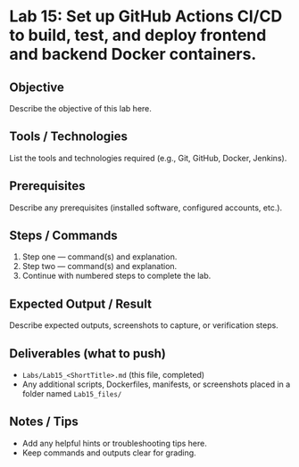 # Lab 15: Set up GitHub Actions CI/CD to build, test, and deploy frontend and backend Docker containers.

## Objective
Describe the objective of this lab here.

## Tools / Technologies
List the tools and technologies required (e.g., Git, GitHub, Docker, Jenkins).

## Prerequisites
Describe any prerequisites (installed software, configured accounts, etc.).

## Steps / Commands
1. Step one — command(s) and explanation.
2. Step two — command(s) and explanation.
3. Continue with numbered steps to complete the lab.

## Expected Output / Result
Describe expected outputs, screenshots to capture, or verification steps.

## Deliverables (what to push)
- `Labs/Lab15_<ShortTitle>.md` (this file, completed)
- Any additional scripts, Dockerfiles, manifests, or screenshots placed in a folder named `Lab15_files/`

## Notes / Tips
- Add any helpful hints or troubleshooting tips here.
- Keep commands and outputs clear for grading.

